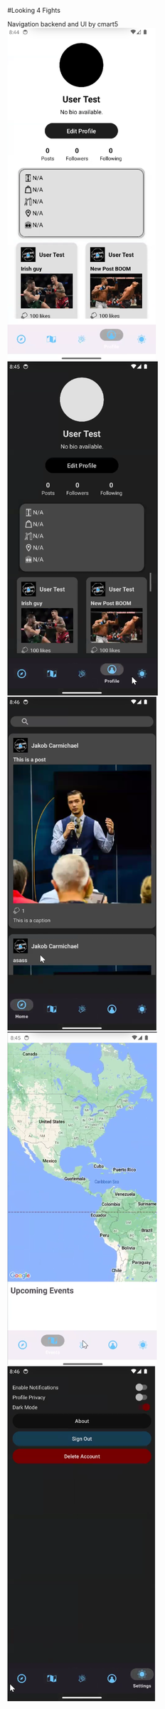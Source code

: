 #Looking 4 Fights

Navigation backend and UI by cmart5
![Screenshot](screenshots/profile1.png)
![Screenshot](screenshots/profile2.png)
![Screenshot](screenshots/feed.png)
![Screenshot](screenshots/maps.png)
![Screenshot](screenshots/settings.png)
